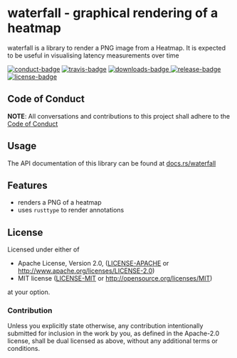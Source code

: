 # waterfall - graphical rendering of a heatmap

waterfall is a library to render a PNG image from a Heatmap. It is expected to be useful in visualising latency measurements over time

[![conduct-badge][]][conduct] [![travis-badge][]][travis] [![downloads-badge][] ![release-badge][]][crate] [![license-badge][]](#license)

[conduct-badge]: https://img.shields.io/badge/%E2%9D%A4-code%20of%20conduct-blue.svg
[travis-badge]: https://img.shields.io/travis/brayniac/waterfall/master.svg
[downloads-badge]: https://img.shields.io/crates/d/waterfall.svg
[release-badge]: https://img.shields.io/crates/v/waterfall.svg
[license-badge]: https://img.shields.io/crates/l/waterfall.svg
[conduct]: https://brayniac.github.io/conduct
[travis]: https://travis-ci.org/brayniac/waterfall
[crate]: https://crates.io/crates/waterfall
[Cargo]: https://github.com/rust-lang/cargo

## Code of Conduct

**NOTE**: All conversations and contributions to this project shall adhere to the [Code of Conduct][conduct]

## Usage

The API documentation of this library can be found at
[docs.rs/waterfall](https://docs.rs/waterfall/)

## Features

* renders a PNG of a heatmap
* uses `rusttype` to render annotations

## License

Licensed under either of

 * Apache License, Version 2.0, ([LICENSE-APACHE](LICENSE-APACHE) or http://www.apache.org/licenses/LICENSE-2.0)
 * MIT license ([LICENSE-MIT](LICENSE-MIT) or http://opensource.org/licenses/MIT)

at your option.

### Contribution

Unless you explicitly state otherwise, any contribution intentionally
submitted for inclusion in the work by you, as defined in the Apache-2.0
license, shall be dual licensed as above, without any additional terms or
conditions.
